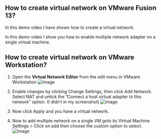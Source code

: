 ## How to create virtual network on VMware Fusion 13?

In this demo video I have shown how to create a virtual network.

In this demo video I show you how to enable multiple network adapter on a single virtual machine.

## How to create virtual network on VMware Workstation?

1. Open the **Virtual Network Editor** from the edit menu in VMware Workstation
   ![image](https://github.com/darkoid/ActiveDirectoryLab/assets/81341961/0959fbe2-8836-4f4d-b5ac-cb5791b65506)

2. Enable changes by clicking Change Settings, then click Add Network. Select NAT and untick the ”Connect a host virtual adapter to this network” option. (I didn’t in my screenshot)
   ![image](https://github.com/darkoid/ActiveDirectoryLab/assets/81341961/593ef9cb-8218-4813-827f-8ef1e560b591)

3. Now click Apply and you have a virtual network.

4. Now to add multiple network on a single VM goto its Virtual Machine Settings > Click on add then choose the custom option to select.
   ![image](https://github.com/darkoid/ActiveDirectoryLab/assets/81341961/bbc66ac9-8ad8-42a0-9a3b-258cd7c85906)

